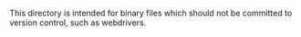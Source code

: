 This directory is intended for binary files which should not be committed to version control, such as webdrivers.
